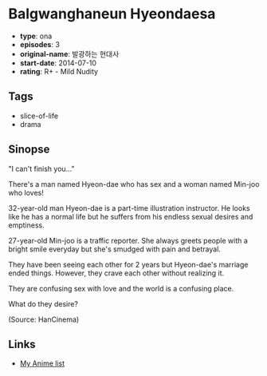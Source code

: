 # Balgwanghaneun Hyeondaesa

-   **type**: ona
-   **episodes**: 3
-   **original-name**: 발광하는 현대사
-   **start-date**: 2014-07-10
-   **rating**: R+ - Mild Nudity

## Tags

-   slice-of-life
-   drama

## Sinopse

"I can't finish you..."

There's a man named Hyeon-dae who has sex and a woman named Min-joo who loves!

32-year-old man Hyeon-dae is a part-time illustration instructor. He looks like he has a normal life but he suffers from his endless sexual desires and emptiness.

27-year-old Min-joo is a traffic reporter. She always greets people with a bright smile everyday but she's smudged with pain and betrayal.

They have been seeing each other for 2 years but Hyeon-dae's marriage ended things. However, they crave each other without realizing it.

They are confusing sex with love and the world is a confusing place.

What do they desire?

(Source: HanCinema)

## Links

-   [My Anime list](https://myanimelist.net/anime/30249/Balgwanghaneun_Hyeondaesa)
